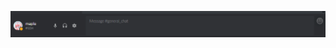 ![](https://raw.githubusercontent.com/mrmaple240/theme-preview-images/master/2018-03-08_20-41-04.gif)
